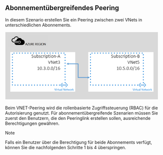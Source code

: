 ## <a name="a-namex-subapeering-across-subscriptions"></a><a name="x-sub"></a>Abonnementübergreifendes Peering
In diesem Szenario erstellen Sie ein Peering zwischen zwei VNets in unterschiedlichen Abonnements.

![Abonnementübergreifendes Szenario](./media/virtual-networks-create-vnetpeering-scenario-crosssub-include/figure01.PNG)

Beim VNET-Peering wird die rollenbasierte Zugriffssteuerung (RBAC) für die Autorisierung genutzt. Für abonnementübergreifende Szenarien müssen Sie zuerst den Benutzern, die den Peeringlink erstellen sollen, ausreichende Berechtigungen gewähren.

> [!NOTE]
> Falls ein Benutzer über die Berechtigung für beide Abonnements verfügt, können Sie die nachfolgenden Schritte 1 bis 4 überspringen.
> 
> 



<!--HONumber=Feb17_HO1-->


